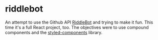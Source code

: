 # riddlebot

An attempt to use the Github API [RiddleBot](https://github.com/noops-challenge/riddlebot) and trying to make it fun. This time it's a full React project, too. The objectives were to use compound components and the [styled-components](https://www.npmjs.com/package/styled-components) library.

